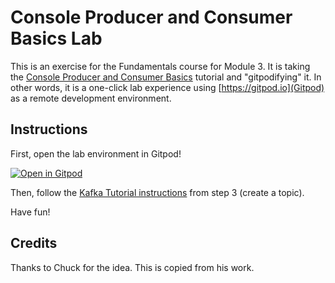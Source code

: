 # Console Producer and Consumer Basics Lab

This is an exercise for the Fundamentals course for Module 3. It is taking the [Console Producer and Consumer Basics](https://kafka-tutorials.confluent.io/kafka-console-consumer-producer-basics/kafka.html) tutorial and "gitpodifying" it. In other words, it is a one-click lab experience using [https://gitpod.io](Gitpod) as a remote development environment.

## Instructions

First, open the lab environment in Gitpod!

[![Open in Gitpod](https://gitpod.io/button/open-in-gitpod.svg)](https://gitpod.io/#https://github.com/confluentinc/training-fundamentals/gitpod-lab/)

Then, follow the [Kafka Tutorial instructions](https://kafka-tutorials.confluent.io/kafka-console-consumer-producer-basics/kafka.html#create-a-topic) from step 3 (create a topic).

Have fun!

## Credits

Thanks to Chuck for the idea. This is copied from his work. 
